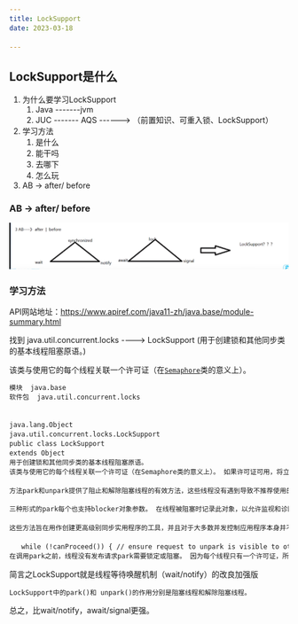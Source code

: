 ```yaml
---
title: LockSupport
date: 2023-03-18

---
```

## LockSupport是什么

1. 为什么要学习LockSupport
   1.  Java -------jvm
   2.  JUC ------- AQS ------> （前置知识、可重入锁、LockSupport）
2. 学习方法
   1. 是什么
   2. 能干吗
   3. 去哪下
   4. 怎么玩
3. AB -> after/ before

### **AB -> after/ before**

![image-20210918201339817](./images\image-20210918201339817.png)


### 学习方法

API网站地址：https://www.apiref.com/java11-zh/java.base/module-summary.html

找到 java.util.concurrent.locks ---->  LockSupport  (用于创建锁和其他同步类的基本线程阻塞原语。)

该类与使用它的每个线程关联一个许可证（在[`Semaphore`](https://www.apiref.com/java11-zh/java.base/java/util/concurrent/Semaphore.html)类的意义上）。

```dockerfile
模块  java.base
软件包  java.util.concurrent.locks


java.lang.Object
java.util.concurrent.locks.LockSupport
public class LockSupport
extends Object
用于创建锁和其他同步类的基本线程阻塞原语。
该类与使用它的每个线程关联一个许可证（在Semaphore类的意义上）。 如果许可证可用，将立即返回park ，并在此过程中消费; 否则可能会阻止。 如果尚未提供许可，则致电unpark获得许可。 （与Semaphores不同，许可证不会累积。最多只有一个。）可靠的使用需要使用volatile（或原子）变量来控制何时停放或取消停放。 对于易失性变量访问保持对这些方法的调用的顺序，但不一定是非易失性变量访问。

方法park和unpark提供了阻止和解除阻塞线程的有效方法，这些线程没有遇到导致不推荐使用的方法Thread.suspend和Thread.resume无法用于此类目的的问题：一个线程调用park和另一个线程尝试unpark将保留活跃性，由于许可证。 此外，如果调用者的线程被中断，则会返回park ，并且支持超时版本。 park方法也可以在任何其他时间返回，“无理由”，因此通常必须在返回时重新检查条件的循环内调用。 在这个意义上， park可以作为“忙碌等待”的优化，不会浪费太多时间旋转，但必须与unpark配对才能生效。

三种形式的park每个也支持blocker对象参数。 在线程被阻塞时记录此对象，以允许监视和诊断工具识别线程被阻止的原因。 （此类工具可以使用方法getBlocker(Thread)访问阻止程序 。）强烈建议使用这些表单而不是没有此参数的原始表单。 在锁实现中作为blocker提供的正常参数是this 。

这些方法旨在用作创建更高级别同步实用程序的工具，并且对于大多数并发控制应用程序本身并不有用。 park方法仅用于以下形式的构造：

   while (!canProceed()) { // ensure request to unpark is visible to other threads ... LockSupport.park(this); } 
在调用park之前，线程没有发布请求park需要锁定或阻塞。 因为每个线程只有一个许可证，所以任何中间使用park ，包括隐式地通过类加载，都可能导致无响应的线程（“丢失unpark”）。
```

简言之LockSupport就是线程等待唤醒机制（wait/notify）的改良加强版

`LockSupport中的park()和 unpark()的作用分别是阻塞线程和解除阻塞线程。`

总之，比wait/notify，await/signal更强。



